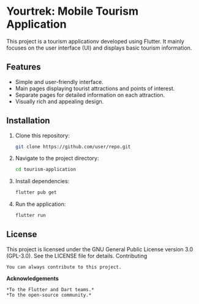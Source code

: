 # Yourtrek: Mobile Tourism Application

This project is a tourism applicationv developed using Flutter. It mainly focuses on the user interface (UI) and displays basic tourism information.

## Features

- Simple and user-friendly interface.
- Main pages displaying tourist attractions and points of interest.
- Separate pages for detailed information on each attraction.
- Visually rich and appealing design.

## Installation

1. Clone this repository:
   ```bash
   git clone https://github.com/user/repo.git
   ```
2. Navigate to the project directory:
   ```bash
   cd tourism-application
   ```
3. Install dependencies:
   ```bash
   flutter pub get
   ```
4. Run the application:
   ```bash
   flutter run
   ```
   
## License

This project is licensed under the GNU General Public License version 3.0 (GPL-3.0). See the LICENSE file for details.
Contributing

    You can always contribute to this project.

**Acknowledgements**

    *To the Flutter and Dart teams.*
    *To the open-source community.*

